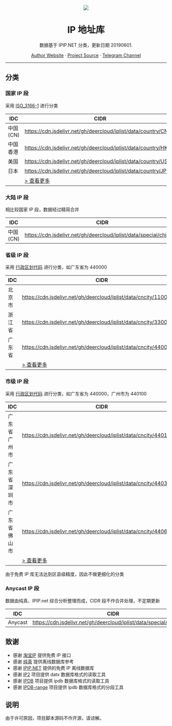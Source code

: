 <p align="center">
<a href="https://github.com/DeerCloud/IPList">
<img src="https://user-images.githubusercontent.com/2666735/50806883-84930c00-1333-11e9-869e-3c2f2664f154.png" />
</a>
</p>

<h1 align="center">IP 地址库</h1>

<p align="center">数据基于 IPIP.NET 分类，更新日期 20190601.</p>

<p align=center>
<a href="https://i-meto.com/">Author Website</a> ·
<a href="https://github.com/DeerCloud/IPList">Project Source</a> ·
<a href="https://t.me/metooooo">Telegram Channel</a>
</p>

***

## 分类

### 国家 IP 段

采用 [ISO_3166-1](https://zh.wikipedia.org/wiki/ISO_3166-1%E4%BA%8C%E4%BD%8D%E5%AD%97%E6%AF%8D%E4%BB%A3%E7%A0%81) 进行分类

|IDC|CIDR|
|---|---|
|中国 (CN)|https://cdn.jsdelivr.net/gh/deercloud/iplist/data/country/CN.txt|
|中国香港|https://cdn.jsdelivr.net/gh/deercloud/iplist/data/country/HK.txt|
|美国|https://cdn.jsdelivr.net/gh/deercloud/iplist/data/country/US.txt|
|日本|https://cdn.jsdelivr.net/gh/deercloud/iplist/data/country/JP.txt|
||[ > 查看更多](https://github.com/DeerCloud/IPList/tree/master/data/country)|

### 大陆 IP 段

相比较国家 IP 段，数据经过精简合并

|IDC|CIDR|
|---|---|
|中国 (CN)|https://cdn.jsdelivr.net/gh/deercloud/iplist/data/special/china.txt|

### 省级 IP 段

采用 [行政区划代码](http://www.mca.gov.cn/article/sj/xzqh/2019/201901-06/20190203221738.html) 进行分类，如广东省为 440000

|IDC|CIDR|
|---|---|
|北京市|https://cdn.jsdelivr.net/gh/deercloud/iplist/data/cncity/110000.txt|
|浙江省|https://cdn.jsdelivr.net/gh/deercloud/iplist/data/cncity/330000.txt|
|广东省|https://cdn.jsdelivr.net/gh/deercloud/iplist/data/cncity/440000.txt|
||[ > 查看更多](https://github.com/DeerCloud/IPList/tree/master/data/cncity)|

### 市级 IP 段

采用 [行政区划代码](http://www.mca.gov.cn/article/sj/xzqh/2019/201901-06/20190203221738.html) 进行分类，如广东省为 440000，广州市为 440100

|IDC|CIDR|
|---|---|
|广东省广州市|https://cdn.jsdelivr.net/gh/deercloud/iplist/data/cncity/440100.txt|
|广东省深圳市|https://cdn.jsdelivr.net/gh/deercloud/iplist/data/cncity/440300.txt|
|广东省佛山市|https://cdn.jsdelivr.net/gh/deercloud/iplist/data/cncity/440600.txt|
||[ > 查看更多](https://github.com/DeerCloud/IPList/tree/master/data/cncity)|

由于免费 IP 库无法达到区县级精度，因此不做更细化的分类

### Anycast IP 段

数据由纯真、IPIP.net 综合分析整理而成，CIDR 段不作合并处理，不定期更新

|IDC|CIDR|
|---|---|
|Anycast|https://cdn.jsdelivr.net/gh/deercloud/iplist/data/special/anycast.txt|

## 致谢

 - 感谢 [淘宝IP](http://ip.taobao.com/) 提供免费 IP 接口
 - 感谢 [纯真](http://cz88.net/) 提供离线数据库参考
 - 感谢 [IPIP.NET](https://www.ipip.net/) 提供的免费 IP 离线数据库
 - 感谢 [IP2](https://github.com/metowolf/IP2) 项目提供 datx 数据库格式的读取工具
 - 感谢 [IPDB](https://github.com/metowolf/ipdb) 项目提供 ipdb 数据库格式的读取工具
 - 感谢 [IPDB-range](https://github.com/metowolf/ipdb) 项目提供 ipdb 数据库格式的分段工具

## 说明

由于许可原因，项目脚本源码不作开源，请谅解。

